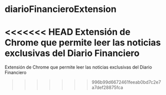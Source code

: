 # diarioFinancieroExtension
<<<<<<< HEAD
Extensión de Chrome que permite leer las noticias exclusivas del Diario Financiero
=======
Extensión de Chrome que permite leer las noticias exclusivas del Diario Financiero
>>>>>>> 996b99d6672461feeab0bd7c2e7a7def28875fca
